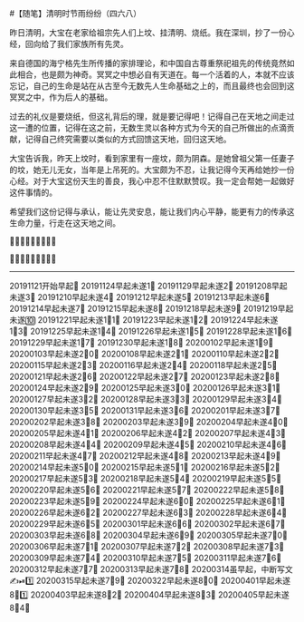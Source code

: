 #【随笔】清明时节雨纷纷（四六八）

昨日清明，大宝在老家给祖宗先人们上坟、挂清明、烧纸。我在深圳，抄了一份心经，回向给了我们家族所有先灵。

来自德国的海宁格先生所传播的家排理论，和中国自古尊重祭祀祖先的传统竟然如此相合，也是颇为神奇。冥冥之中想必自有天道在。每一个活着的人，本就不应该忘记，自己的生命是站在从古至今无数先人生命基础之上的，而且最终也会回到这冥冥之中，作为后人的基础。

过去的礼仪是要烧纸，但这礼背后的理，就是要记得吧！记得自己在天地之间走过这一遭的位置，记得在这之前，无数生灵以各种方式为今天的自己所做出的点滴贡献，记得自己终究需要以类似的方式回馈这天地，回归这天地。

大宝告诉我，昨天上坟时，看到家里有一座坟，颇为阴森。是她曾祖父第一任妻子的坟，她无儿无女，当年是上吊死的。大宝颇为不忍，让我记得今天再给她抄一份心经。对于大宝这份天生的善良，我心中忍不住默默赞叹。我一定会帮她一起做好这件事情的。

希望我们这份记得与承认，能让先灵安息，能让我们内心平静，能更有力的传承这生命力量，行走在这天地之间。

🙏🙏🙏🙏🙏🙏🙏🙏🙏

🌹🌹🌹🌹🌹🌹🌹🌹🌹

----

20191121开始早起💪
20191124早起未遂1⃣️
20191129早起未遂2⃣️
20191208早起未遂3⃣️
20191210早起未遂4⃣️
20191212早起未遂5⃣️
20191213早起未遂6⃣️
20191214早起未遂7⃣️
20191215早起未遂8⃣️
20191218早起未遂9⃣️
20191219早起未遂🔟
20191221早起未遂1⃣️1⃣️
20191223早起未遂1⃣️2⃣️
20191224早起未遂1⃣️3⃣️
20191225早起未遂1⃣️4⃣️
20191226早起未遂1⃣️5⃣️
20191228早起未遂1⃣️6⃣️
20191229早起未遂1⃣️7⃣️
20191230早起未遂1⃣️8⃣️
20200102早起未遂1⃣️9⃣️
20200103早起未遂2⃣️0⃣️
20200108早起未遂2⃣️1⃣️
20200110早起未遂2⃣️2⃣️
20200115早起未遂2⃣️3⃣️
20200116早起未遂2⃣️4⃣️
20200118早起未遂2⃣️5⃣️
20200121早起未遂2⃣️6⃣️
20200122早起未遂2⃣️7⃣️
20200123早起未遂2⃣️8⃣️
20200124早起未遂2⃣️9⃣️
20200125早起未遂3⃣️0⃣️
20200126早起未遂3⃣️1⃣️
20200127早起未遂3⃣️2⃣️
20200128早起未遂3⃣️3⃣️
20200129早起未遂3⃣️4⃣️
20200130早起未遂3⃣️5⃣️
20200131早起未遂3⃣️6⃣️
20200201早起未遂3⃣️7⃣️
20200202早起未遂3⃣️8⃣️
20200203早起未遂3⃣️9⃣️
20200204早起未遂4⃣️0⃣️
20200205早起未遂4⃣️1⃣️
20200206早起未遂4⃣️2⃣️
20200207早起未遂4⃣️3⃣️
20200208早起未遂4⃣️4⃣️
20200209早起未遂4⃣️5⃣️
20200210早起未遂4⃣️6⃣️
20200211早起未遂4⃣️7⃣️
20200212早起未遂4⃣️8⃣️
20200213早起未遂4⃣️9⃣️
20200214早起未遂5⃣️0⃣️
20200215早起未遂5⃣️1⃣️
20200216早起未遂5⃣️2⃣️
20200217早起未遂5⃣️3⃣️
20200218早起未遂5⃣️4⃣️
20200219早起未遂5⃣️5⃣️
20200220早起未遂5⃣️6⃣️
20200221早起未遂5⃣️7⃣️
20200222早起未遂5⃣️8⃣️
20200223早起未遂5⃣️9⃣️
20200224早起未遂6⃣️0⃣️
20200225早起未遂6⃣️1⃣️
20200226早起未遂6⃣️2⃣️
20200227早起未遂6⃣️3⃣️
20200228早起未遂6⃣️4⃣️
20200229早起未遂6⃣️5⃣️
20200301早起未遂6⃣️6⃣️
20200302早起未遂6⃣️7⃣️
20200303早起未遂6⃣️8⃣️
20200304早起未遂6⃣️9⃣️
20200305早起未遂7⃣️0⃣️
20200306早起未遂7⃣️1⃣️
20200307早起未遂7⃣️2⃣️
20200308早起未遂7⃣️3⃣️
20200309早起未遂7⃣️4⃣️
20200310早起未遂7⃣️5⃣️
20200311早起未遂7⃣️6⃣️
20200312早起未遂7⃣️7⃣️
20200313早起未遂7⃣️8⃣️
20200314虽早起，中断写文✍️⏯1️⃣
20200315早起未遂7⃣️9⃣️
20200322早起未遂8⃣️0⃣️
20200401早起未遂8⃣️1️⃣
20200403早起未遂8⃣️2⃣️
20200404早起未遂8⃣️3⃣️
20200405早起未遂8⃣️4⃣️
